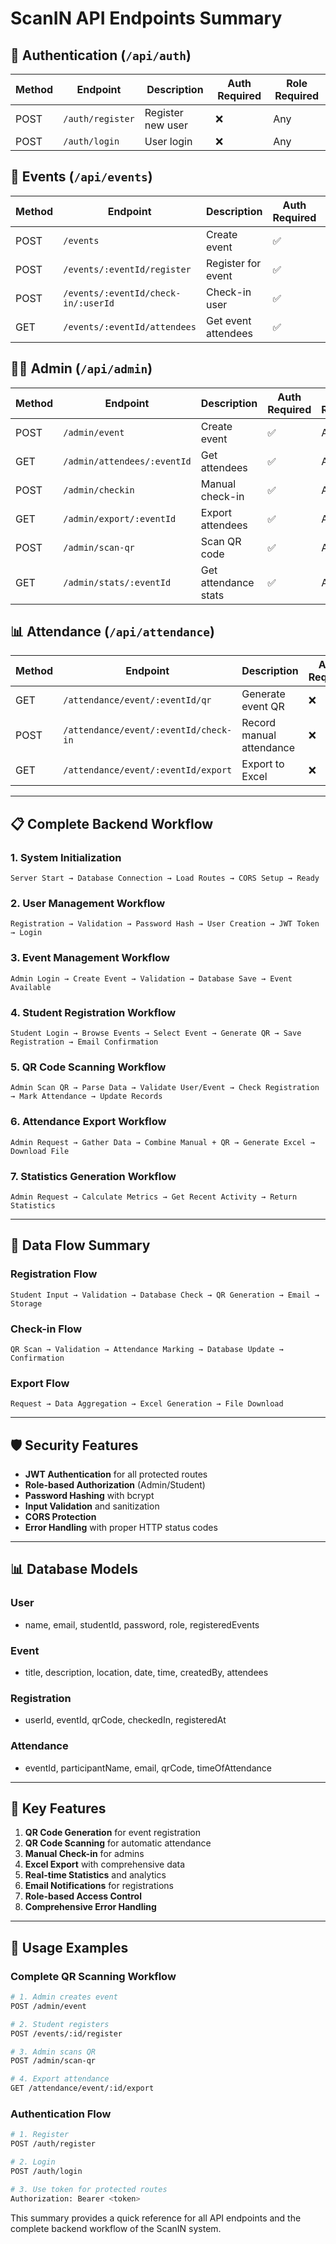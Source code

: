 # ScanIN API Endpoints Summary

## 🔐 Authentication (`/api/auth`)
| Method | Endpoint | Description | Auth Required | Role Required |
|--------|----------|-------------|---------------|---------------|
| POST | `/auth/register` | Register new user | ❌ | Any |
| POST | `/auth/login` | User login | ❌ | Any |

## 📅 Events (`/api/events`)
| Method | Endpoint | Description | Auth Required | Role Required |
|--------|----------|-------------|---------------|---------------|
| POST | `/events` | Create event | ✅ | Admin |
| POST | `/events/:eventId/register` | Register for event | ✅ | Student |
| POST | `/events/:eventId/check-in/:userId` | Check-in user | ✅ | Admin |
| GET | `/events/:eventId/attendees` | Get event attendees | ✅ | Admin |

## 👨‍💼 Admin (`/api/admin`)
| Method | Endpoint | Description | Auth Required | Role Required |
|--------|----------|-------------|---------------|---------------|
| POST | `/admin/event` | Create event | ✅ | Admin |
| GET | `/admin/attendees/:eventId` | Get attendees | ✅ | Admin |
| POST | `/admin/checkin` | Manual check-in | ✅ | Admin |
| GET | `/admin/export/:eventId` | Export attendees | ✅ | Admin |
| POST | `/admin/scan-qr` | Scan QR code | ✅ | Admin |
| GET | `/admin/stats/:eventId` | Get attendance stats | ✅ | Admin |

## 📊 Attendance (`/api/attendance`)
| Method | Endpoint | Description | Auth Required | Role Required |
|--------|----------|-------------|---------------|---------------|
| GET | `/attendance/event/:eventId/qr` | Generate event QR | ❌ | None |
| POST | `/attendance/event/:eventId/check-in` | Record manual attendance | ❌ | None |
| GET | `/attendance/event/:eventId/export` | Export to Excel | ❌ | None |

---

## 📋 Complete Backend Workflow

### **1. System Initialization**
```
Server Start → Database Connection → Load Routes → CORS Setup → Ready
```

### **2. User Management Workflow**
```
Registration → Validation → Password Hash → User Creation → JWT Token → Login
```

### **3. Event Management Workflow**
```
Admin Login → Create Event → Validation → Database Save → Event Available
```

### **4. Student Registration Workflow**
```
Student Login → Browse Events → Select Event → Generate QR → Save Registration → Email Confirmation
```

### **5. QR Code Scanning Workflow**
```
Admin Scan QR → Parse Data → Validate User/Event → Check Registration → Mark Attendance → Update Records
```

### **6. Attendance Export Workflow**
```
Admin Request → Gather Data → Combine Manual + QR → Generate Excel → Download File
```

### **7. Statistics Generation Workflow**
```
Admin Request → Calculate Metrics → Get Recent Activity → Return Statistics
```

---

## 🔄 Data Flow Summary

### **Registration Flow**
```
Student Input → Validation → Database Check → QR Generation → Email → Storage
```

### **Check-in Flow**
```
QR Scan → Validation → Attendance Marking → Database Update → Confirmation
```

### **Export Flow**
```
Request → Data Aggregation → Excel Generation → File Download
```

---

## 🛡️ Security Features

- **JWT Authentication** for all protected routes
- **Role-based Authorization** (Admin/Student)
- **Password Hashing** with bcrypt
- **Input Validation** and sanitization
- **CORS Protection**
- **Error Handling** with proper HTTP status codes

---

## 📊 Database Models

### **User**
- name, email, studentId, password, role, registeredEvents

### **Event**
- title, description, location, date, time, createdBy, attendees

### **Registration**
- userId, eventId, qrCode, checkedIn, registeredAt

### **Attendance**
- eventId, participantName, email, qrCode, timeOfAttendance

---

## 🚀 Key Features

1. **QR Code Generation** for event registration
2. **QR Code Scanning** for automatic attendance
3. **Manual Check-in** for admins
4. **Excel Export** with comprehensive data
5. **Real-time Statistics** and analytics
6. **Email Notifications** for registrations
7. **Role-based Access Control**
8. **Comprehensive Error Handling**

---

## 📝 Usage Examples

### **Complete QR Scanning Workflow**
```bash
# 1. Admin creates event
POST /admin/event

# 2. Student registers
POST /events/:id/register

# 3. Admin scans QR
POST /admin/scan-qr

# 4. Export attendance
GET /attendance/event/:id/export
```

### **Authentication Flow**
```bash
# 1. Register
POST /auth/register

# 2. Login
POST /auth/login

# 3. Use token for protected routes
Authorization: Bearer <token>
```

This summary provides a quick reference for all API endpoints and the complete backend workflow of the ScanIN system. 